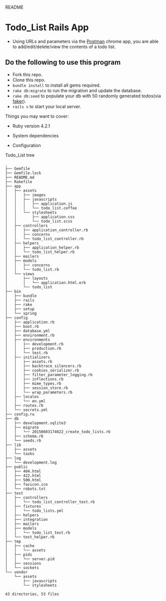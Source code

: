 README

# Todo_List Rails App
  *  Using URLs and parameters via the <a href="https://chrome.google.com/webstore/detail/postman-rest-client/
      fdmmgilgnpjigdojojpjoooidkmcomcm?hl=en">Postman</a> chrome app, you are able to add/edit/delete/view the contents of a todo list.

## Do the following to use this program

* Fork this repo.
* Clone this repo.
* `bundle install` to install all gems required.
* `rake db:migrate` to run the migration and update the database.
* `rake db:seed` to populate your db with 50 randomly generated todos(via <a href="https://rubygems.org/gems/faker/versions/1.4.3">faker</a>).
* `rails s` to start your local server.

Things you may want to cover:

* Ruby version 4.2.1

* System dependencies

* Configuration





Todo_List tree

```
.
├── Gemfile
├── Gemfile.lock
├── README.md
├── Rakefile
├── app
│   ├── assets
│   │   ├── images
│   │   ├── javascripts
│   │   │   ├── application.js
│   │   │   └── todo_list.coffee
│   │   └── stylesheets
│   │       ├── application.css
│   │       └── todo_list.scss
│   ├── controllers
│   │   ├── application_controller.rb
│   │   ├── concerns
│   │   └── todo_list_controller.rb
│   ├── helpers
│   │   ├── application_helper.rb
│   │   └── todo_list_helper.rb
│   ├── mailers
│   ├── models
│   │   ├── concerns
│   │   └── todo_list.rb
│   └── views
│       ├── layouts
│       │   └── application.html.erb
│       └── todo_list
├── bin
│   ├── bundle
│   ├── rails
│   ├── rake
│   ├── setup
│   └── spring
├── config
│   ├── application.rb
│   ├── boot.rb
│   ├── database.yml
│   ├── environment.rb
│   ├── environments
│   │   ├── development.rb
│   │   ├── production.rb
│   │   └── test.rb
│   ├── initializers
│   │   ├── assets.rb
│   │   ├── backtrace_silencers.rb
│   │   ├── cookies_serializer.rb
│   │   ├── filter_parameter_logging.rb
│   │   ├── inflections.rb
│   │   ├── mime_types.rb
│   │   ├── session_store.rb
│   │   └── wrap_parameters.rb
│   ├── locales
│   │   └── en.yml
│   ├── routes.rb
│   └── secrets.yml
├── config.ru
├── db
│   ├── development.sqlite3
│   ├── migrate
│   │   └── 20150603174622_create_todo_lists.rb
│   ├── schema.rb
│   └── seeds.rb
├── lib
│   ├── assets
│   └── tasks
├── log
│   └── development.log
├── public
│   ├── 404.html
│   ├── 422.html
│   ├── 500.html
│   ├── favicon.ico
│   └── robots.txt
├── test
│   ├── controllers
│   │   └── todo_list_controller_test.rb
│   ├── fixtures
│   │   └── todo_lists.yml
│   ├── helpers
│   ├── integration
│   ├── mailers
│   ├── models
│   │   └── todo_list_test.rb
│   └── test_helper.rb
├── tmp
│   ├── cache
│   │   └── assets
│   ├── pids
│   │   └── server.pid
│   ├── sessions
│   └── sockets
└── vendor
    └── assets
        ├── javascripts
        └── stylesheets

43 directories, 53 files
```
